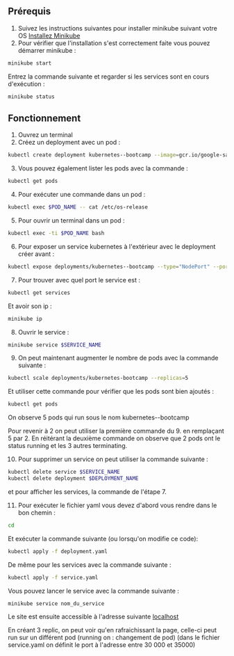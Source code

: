 ## Prérequis 

1. Suivez les instructions suivantes pour installer minikube suivant votre OS [Installez Minikube](https://kubernetes.io/docs/tasks/tools/install-minikube/)
2. Pour vérifier que l'installation s'est correctement faite vous pouvez démarrer minikube :

```bash
minikube start
```

Entrez la commande suivante et regarder si les services sont en cours d'exécution : 

```bash
minikube status
```

## Fonctionnement

1. Ouvrez un terminal
2. Créez un deployment avec un pod :

```bash
kubectl create deployment kubernetes--bootcamp --image=gcr.io/google-samples/kubernetes-bootcamp:v1
```

3. Vous pouvez également lister les pods avec la commande :

```bash
kubectl get pods
```

4. Pour exécuter une commande dans un pod :

```bash
kubectl exec $POD_NAME -- cat /etc/os-release
```

5. Pour ouvrir un terminal dans un pod :

```bash
kubectl exec -ti $POD_NAME bash
```

6. Pour exposer un service kubernetes à l'extérieur avec le deployment créer avant :

```bash
kubectl expose deployments/kubernetes--bootcamp --type="NodePort" --port 8080
```

7. Pour trouver avec quel port le service est :

```bash
kubectl get services
```

Et avoir son ip :

```bash
minikube ip
```

8. Ouvrir le service : 

```bash
minikube service $SERVICE_NAME
```

9. On peut maintenant augmenter le nombre de pods avec la commande suivante :

```bash
kubectl scale deployments/kubernetes-bootcamp --replicas=5
```

Et utiliser cette commande pour vérifier que les pods sont bien ajoutés :

```bash
kubectl get pods
```

On observe 5 pods qui run sous le nom kubernetes--bootcamp

Pour revenir à 2 on peut utiliser la première commande du 9. en remplaçant 5 par 2. En réitérant la deuxième commande on observe que 2 pods ont le status running et les 3 autres terminating.

10. Pour supprimer un service on peut utiliser la commande suivante : 

```bash
kubectl delete service $SERVICE_NAME
kubectl delete deployment $DEPLOYMENT_NAME
```

et pour afficher les services, la commande de l'étape 7.

11. Pour exécuter le fichier yaml vous devez d'abord vous rendre dans le bon chemin : 

```bash
cd
```

Et exécuter la commande suivante (ou lorsqu'on modifie ce code): 

```bash
kubectl apply -f deployment.yaml
```

De même pour les services avec la commande suivante :

```bash
kubectl apply -f service.yaml
```

Vous pouvez lancer le service avec la commande suivante :

```bash
minikube service nom_du_service
```

Le site est ensuite accessible à l'adresse suivante [localhost](http://192.168.59.101:30365/)

En créant 3 replic, on peut voir qu'en rafraichissant la page, celle-ci peut run sur un différent pod (running on : changement de pod)
(dans le fichier service.yaml on définit le port à l'adresse entre 30 000 et 35000)


